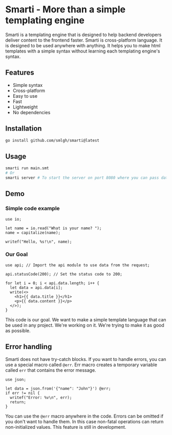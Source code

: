 # Smarti - More than a simple templating engine

Smarti is a templating engine that is designed to help backend developers deliver content to the frontend faster.
Smarti is cross-platform language. It is designed to be used anywhere with anything.
It helps you to make html templates with a simple syntax without learning each templating engine's syntax.

## Features

- Simple syntax
- Cross-platform
- Easy to use
- Fast
- Lightweight
- No dependencies

## Installation

```bash
go install github.com/smlgh/smarti@latest
```

## Usage

```bash
smarti run main.smt
# Or
smarti server # To start the server on port 8080 where you can pass data to the template language.
```

## Demo

### Simple code example

```smarti
use io;

let name = io.read("What is your name? ");
name = capitalize(name);

writef("Hello, %s!\n", name);
```

### Our Goal

```smarti
use api; // Import the api module to use data from the request;

api.statusCode(200); // Set the status code to 200;

for let i = 0; i < api.data.length; i++ {
  let data = api.data[i];
  write(<>
    <h1>{{ data.title }}</h1>
    <p>{{ data.content }}</p>
  </>);
}
```

This code is our goal. We want to make a simple template language that can be used in any project.
We're working on it. We're trying to make it as good as possible.

## Error handling

Smarti does not have try-catch blocks.
If you want to handle errors, you can use a special macro called `@err`.
Err macro creates a temporary variable called `err` that contains the error message.

```smarti
use json;

let data = json.from('{"name": "John"}') @err;
if err != nil {
  writef("Error: %v\n", err);
  return;
}
```

You can use the `@err` macro anywhere in the code.
Errors can be omitted if you don't want to handle them.
In this case non-fatal operations can return non-initialized values.
This feature is still in development.

